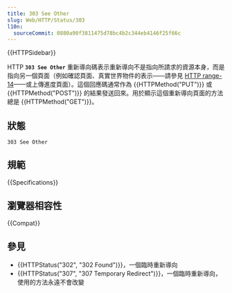 ```yaml
---
title: 303 See Other
slug: Web/HTTP/Status/303
l10n:
  sourceCommit: 0880a90f3811475d78bc4b2c344eb4146f25f66c
---
```


{{HTTPSidebar}}

HTTP **`303 See Other`** 重新導向碼表示重新導向不是指向所請求的資源本身，而是指向另一個頁面（例如確認頁面、真實世界物件的表示——請參見 [HTTP range-14](https://en.wikipedia.org/wiki/HTTPRange-14)——或上傳進度頁面）。這個回應碼通常作為 {{HTTPMethod("PUT")}} 或 {{HTTPMethod("POST")}} 的結果發送回來。用於顯示這個重新導向頁面的方法總是 {{HTTPMethod("GET")}}。

## 狀態

```http
303 See Other
```

## 規範

{{Specifications}}

## 瀏覽器相容性

{{Compat}}

## 參見

- {{HTTPStatus("302", "302 Found")}}，一個臨時重新導向
- {{HTTPStatus("307", "307 Temporary Redirect")}}，一個臨時重新導向，使用的方法永遠不會改變
